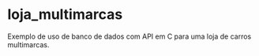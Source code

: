 # loja_multimarcas
Exemplo de uso de banco de dados com API em C para uma loja de carros multimarcas.
